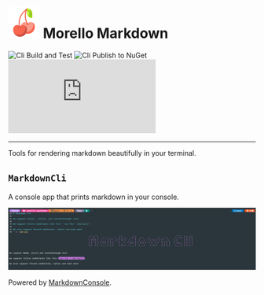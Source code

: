 # ![cherry icon](./images/cherry-64.png) Morello Markdown

![Cli Build and Test](https://github.com/David-Rushton/markdown.console/actions/workflows/markdown_cli_on_pull_request_to_main.yml/badge.svg?branch=main)
![Cli Publish to NuGet](https://github.com/David-Rushton/markdown.console/actions/workflows/markdown_cli_on_push_to_main.yml/badge.svg?branch=main)
![License](https://img.shields.io/github/license/david-rushton/morello.markdown)

---

Tools for rendering markdown beautifully in your terminal.

## `MarkdownCli`

A console app that prints markdown in your console.

![example screen shot](./images/markdown-cli-example.png)

Powered by [MarkdownConsole](../markdown-console/README.md).
